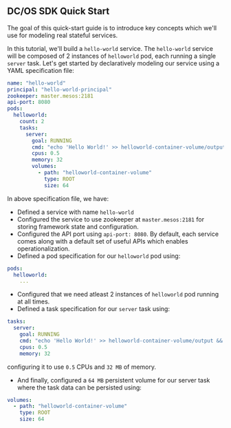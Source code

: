 ## DC/OS SDK Quick Start

The goal of this quick-start guide is to introduce key concepts which we'll use for modeling real stateful services.

In this tutorial, we'll build a `hello-world` service. The `hello-world` service will be composed of 2 instances of
`helloworld` pod, each running a single `server` task. Let's get started by declaratively modeling our service using 
a YAML specification file:

```yaml
name: "hello-world"
principal: "hello-world-principal"
zookeeper: master.mesos:2181
api-port: 8080
pods:
  helloworld:
    count: 2
    tasks:
      server:
        goal: RUNNING
        cmd: "echo 'Hello World!' >> helloworld-container-volume/output && sleep 1"
        cpus: 0.5
        memory: 32
        volumes:
          - path: "helloworld-container-volume"
            type: ROOT
            size: 64
```

In above specification file, we have:
* Defined a service with name `hello-world`
* Configured the service to use zookeeper at `master.mesos:2181` for storing framework state and configuration.
* Configured the API port using `api-port: 8080`. By default, each service comes along with a default set of useful APIs which 
enables operationalization. 
* Defined a pod specification for our `helloworld` pod using:

```yaml
pods:
  helloworld:
    ...
```
* Configured that we need atleast 2 instances of `helloworld` pod running at all times.
* Defined a task specification for our `server` task using:

```yaml
tasks:
  server:
    goal: RUNNING
    cmd: "echo 'Hello World!' >> helloworld-container-volume/output && sleep 1"
    cpus: 0.5
    memory: 32
```
configuring it to use `0.5` CPUs and `32 MB` of memory.
* And finally, configured a `64 MB` persistent volume for our server task where the task data can be persisted using:

```yaml
volumes:
  - path: "helloworld-container-volume"
    type: ROOT
    size: 64
```

